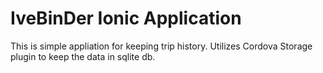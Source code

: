 # IveBinDer Ionic Application
This is simple appliation for keeping trip history.
Utilizes Cordova Storage plugin to keep the data in sqlite db.
